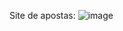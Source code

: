 Site de apostas: ![image](https://github.com/user-attachments/assets/f6a9a089-7872-432a-ae06-dda182cc2b03)
